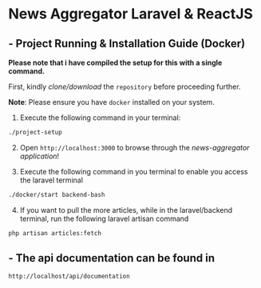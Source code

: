 

# News Aggregator Laravel & ReactJS

## - Project Running & Installation Guide (Docker)

**Please note that i have compiled the setup for this with a single command.**

First, kindly _clone/download_ the `repository` before proceeding further.

**Note**: Please ensure you have `docker` installed on your system.

1. Execute the following command in your terminal:
```bash
./project-setup
```

2. Open `http://localhost:3000` to browse through the *news-aggregator application*!

3. Execute the following command in you terminal to enable you access the laravel terminal
```bash
./docker/start backend-bash
```

4. If you want to pull the more articles, while in the laravel/backend terminal, run the following laravel artisan command
```bash
php artisan articles:fetch
```


## - The api documentation can be found in
`http://localhost/api/documentation`
